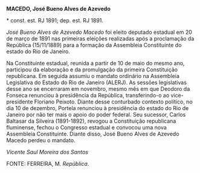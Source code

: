 **MACEDO, José Bueno Alves de Azevedo**

\* const. est. RJ 1891; dep. est. RJ 1891.

*José Bueno Alves de Azevedo Macedo* foi eleito deputado estadual em 20
de março de 1891 nas primeiras eleições realizadas após a proclamação da
República (15/11/1889) para a formação da Assembleia Constituinte do
estado do Rio de Janeiro.

Na Constituinte estadual, reunida a partir de 10 de maio do mesmo ano,
participou da elaboração e da promulgação da primeira Constituição
republicana. Em seguida assumiu o mandato ordinário na Assembleia
Legislativa do Estado do Rio de Janeiro (ALERJ). As sessões legislativas
desse ano se encerraram em novembro, mesmo mês em que Deodoro da Fonseca
renunciou à presidência da República, transferindo-o ao vice-presidente
Floriano Peixoto. Diante desse conturbado contexto político, no dia 10
de dezembro, Portela renunciou à presidência do estado do Rio de Janeiro
por não ter mais o apoio do poder federal. Seu sucessor, Carlos Baltasar
da Silveira (1891-1892), revogou a Constituição republicana fluminense,
fechou o Congresso estadual e convocou uma nova Assembleia Constituinte.
Diante disso, José Bueno Alves de Azevedo Macedo perdeu o mandato.

*Vicente Saul Moreira dos Santos*

FONTE: FERREIRA, M. *República*.
